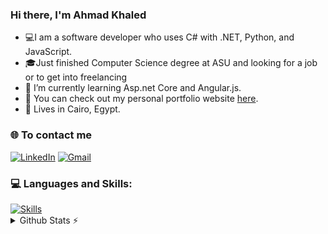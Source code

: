 ### Hi there, I'm Ahmad Khaled 

-   💻I am a software developer who uses C# with .NET, Python, and JavaScript.
-   🎓Just finished Computer Science degree at ASU and looking for a job or to get into freelancing
-   🌱 I’m currently learning Asp.net Core and Angular.js.
-   🎨 You can check out my personal portfolio website [here](https://ahmadkhaled.me/).
-   📌 Lives in Cairo, Egypt.

### 🌐 To contact me

[![LinkedIn](https://skillicons.dev/icons?i=linkedin)](https://www.linkedin.com/in/ahmad-khaled-9ab32114a/) [![Gmail](https://skillicons.dev/icons?i=gmail&theme=light)](mailto:ahmad.khaled5860@gmail.com)

### 💻 Languages and Skills:

  <a href="https://skillicons.dev">
    <img src="https://skillicons.dev/icons?i=cs,dotnet,html,css,bootstrap,js,react,py,git,github,md,postman,figma" alt="Skills" />
  </a>
<details>
  <summary>Github Stats ⚡</summary>
  
  <a href="#">![Github stats](https://github-readme-stats.vercel.app/api?username=ahmads1990&theme=blueberry&count_private=true&hide_border=true&line_height=20)</a>
  <a href="#">![Top Langs](https://github-readme-stats.vercel.app/api/top-langs/?username=ahmads1990&layout=compact&theme=blueberry&count_private=true&hide_border=true)</a>
</details>
